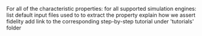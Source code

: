 <!-- TODO by MH -->
For all of the characteristic properties:
    for all supported simulation engines:
        list default input files used to to extract the property
        explain how we assert fidelity
        add link to the corresponding step-by-step tutorial under 'tutorials' folder
